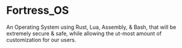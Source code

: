 # Fortress_OS
An Operating System using Rust, Lua, Assembly, &amp; Bash, that will be extremely secure &amp; safe, while allowing the ut-most amount of customization for our users.
